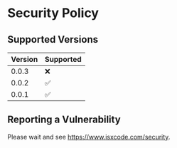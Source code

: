 # Security Policy

## Supported Versions

| Version | Supported          |
| ------- | ------------------ |
| 0.0.3   | :x:                |
| 0.0.2   | :white_check_mark: |
| 0.0.1   | :white_check_mark: |

## Reporting a Vulnerability    

Please wait and see https://www.isxcode.com/security.